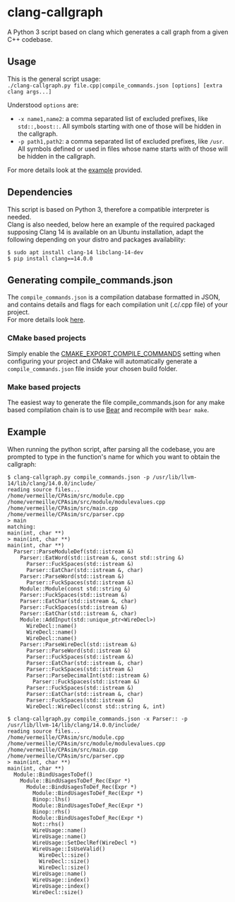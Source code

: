 # clang-callgraph
A Python 3 script based on clang which generates a call graph from a given C++ codebase.

## Usage
This is the general script usage:<br/>
`./clang-callgraph.py file.cpp|compile_commands.json [options] [extra clang args...]`

Understood `options` are:
* `-x name1,name2`: a comma separated list of excluded prefixes, like
  `std::,boost::`. All symbols starting with one of those will be hidden in the
  callgraph.
* `-p path1,path2`: a comma separated list of excluded prefixes, like
  `/usr`. All symbols defined or used in files whose name starts with of those
  will be hidden in the callgraph.

For more details look at the [example](#Example) provided.

## Dependencies
This script is based on Python 3, therefore a compatible interpreter is needed.<br/>
Clang is also needed, below here an example of the required packaged supposing Clang 14 is available on an Ubuntu installation, adapt the following depending on your distro and packages availability:
```
$ sudo apt install clang-14 libclang-14-dev
$ pip install clang==14.0.0
```

## Generating compile_commands.json
The `compile_commands.json` is a compilation database formatted in JSON, and contains details and flags for each compilation unit (.c/.cpp file) of your project.<br/>
For more details look [here](https://clang.llvm.org/docs/JSONCompilationDatabase.html).

### CMake based projects
Simply enable the [CMAKE_EXPORT_COMPILE_COMMANDS](https://cmake.org/cmake/help/latest/variable/CMAKE_EXPORT_COMPILE_COMMANDS.html)
setting when configuring your project and CMake will automatically generate a `compile_commands.json` file inside your chosen build folder.

### Make based projects
The easiest way to generate the file compile\_commands.json for any make based
compilation chain is to use [Bear](https://github.com/rizsotto/Bear) and recompile
with `bear make`.

## Example
When running the python script, after parsing all the codebase, you are
prompted to type in the function's name for which you want to obtain the
callgraph:
```
$ clang-callgraph.py compile_commands.json -p /usr/lib/llvm-14/lib/clang/14.0.0/include/
reading source files...
/home/vermeille/CPAsim/src/module.cpp
/home/vermeille/CPAsim/src/module/modulevalues.cpp
/home/vermeille/CPAsim/src/main.cpp
/home/vermeille/CPAsim/src/parser.cpp
> main
matching:
main(int, char **)
> main(int, char **)
main(int, char **)
  Parser::ParseModuleDef(std::istream &)
    Parser::EatWord(std::istream &, const std::string &)
      Parser::FuckSpaces(std::istream &)
      Parser::EatChar(std::istream &, char)
    Parser::ParseWord(std::istream &)
      Parser::FuckSpaces(std::istream &)
    Module::Module(const std::string &)
    Parser::FuckSpaces(std::istream &)
    Parser::EatChar(std::istream &, char)
    Parser::FuckSpaces(std::istream &)
    Parser::EatChar(std::istream &, char)
    Module::AddInput(std::unique_ptr<WireDecl>)
      WireDecl::name()
      WireDecl::name()
      WireDecl::name()
    Parser::ParseWireDecl(std::istream &)
      Parser::ParseWord(std::istream &)
      Parser::FuckSpaces(std::istream &)
      Parser::EatChar(std::istream &, char)
      Parser::FuckSpaces(std::istream &)
      Parser::ParseDecimalInt(std::istream &)
        Parser::FuckSpaces(std::istream &)
      Parser::FuckSpaces(std::istream &)
      Parser::EatChar(std::istream &, char)
      Parser::FuckSpaces(std::istream &)
      WireDecl::WireDecl(const std::string &, int)
```
```
$ clang-callgraph.py compile_commands.json -x Parser:: -p /usr/lib/llvm-14/lib/clang/14.0.0/include/
reading source files...
/home/vermeille/CPAsim/src/module.cpp
/home/vermeille/CPAsim/src/module/modulevalues.cpp
/home/vermeille/CPAsim/src/main.cpp
/home/vermeille/CPAsim/src/parser.cpp
> main(int, char **)
main(int, char **)
  Module::BindUsagesToDef()
    Module::BindUsagesToDef_Rec(Expr *)
      Module::BindUsagesToDef_Rec(Expr *)
        Module::BindUsagesToDef_Rec(Expr *)
        Binop::lhs()
        Module::BindUsagesToDef_Rec(Expr *)
        Binop::rhs()
        Module::BindUsagesToDef_Rec(Expr *)
        Not::rhs()
        WireUsage::name()
        WireUsage::name()
        WireUsage::SetDeclRef(WireDecl *)
        WireUsage::IsUseValid()
          WireDecl::size()
          WireDecl::size()
          WireDecl::size()
        WireUsage::name()
        WireUsage::index()
        WireUsage::index()
        WireDecl::size()
```

